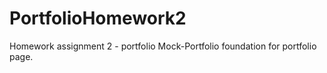 # PortfolioHomework2
Homework assignment 2 - portfolio
Mock-Portfolio foundation for portfolio page.  
